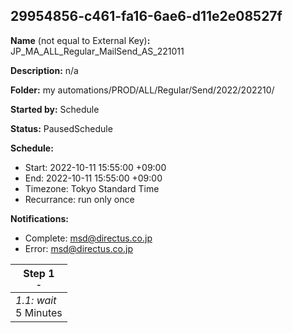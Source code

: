 ## 29954856-c461-fa16-6ae6-d11e2e08527f

**Name** (not equal to External Key)**:** JP_MA_ALL_Regular_MailSend_AS_221011

**Description:** n/a

**Folder:** my automations/PROD/ALL/Regular/Send/2022/202210/

**Started by:** Schedule

**Status:** PausedSchedule

**Schedule:**

* Start: 2022-10-11 15:55:00 +09:00
* End: 2022-10-11 15:55:00 +09:00
* Timezone: Tokyo Standard Time
* Recurrance: run only once

**Notifications:**

* Complete: msd@directus.co.jp
* Error: msd@directus.co.jp

| Step 1<br>_<small>-</small>_ |
| --- |
| _1.1: wait_<br>5 Minutes |
